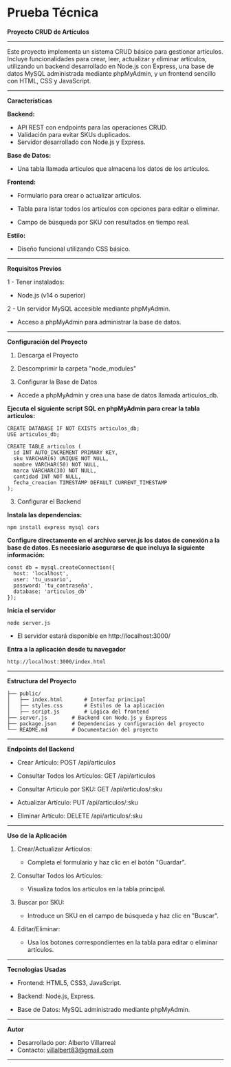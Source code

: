 # Prueba Técnica
**Proyecto CRUD de Artículos**
___
Este proyecto implementa un sistema CRUD básico para gestionar artículos. Incluye funcionalidades para crear, leer, actualizar y eliminar artículos, utilizando un backend desarrollado en Node.js con Express, una base de datos MySQL administrada mediante phpMyAdmin, y un frontend sencillo con HTML, CSS y JavaScript.
___

**Características**

**Backend:**

   * API REST con endpoints para las operaciones CRUD.
   * Validación para evitar SKUs duplicados.
   * Servidor desarrollado con Node.js y Express.



**Base de Datos:**

   * Una tabla llamada articulos que almacena los datos de los artículos.

**Frontend:**

   * Formulario para crear o actualizar artículos.

   * Tabla para listar todos los artículos con opciones para editar o eliminar.

   * Campo de búsqueda por SKU con resultados en tiempo real.

**Estilo:**

   * Diseño funcional utilizando CSS básico.

___

**Requisitos Previos**

 1 -  Tener instalados:

   * Node.js (v14 o superior)

 2 - Un servidor MySQL accesible mediante phpMyAdmin.

   * Acceso a phpMyAdmin para administrar la base de datos.

___

**Configuración del Proyecto**

1. Descarga el Proyecto
2. Descomprimir la carpeta "node_modules"

3. Configurar la Base de Datos

* Accede a phpMyAdmin y crea una base de datos llamada articulos_db.

**Ejecuta el siguiente script SQL en phpMyAdmin para crear la tabla articulos:**

	CREATE DATABASE IF NOT EXISTS articulos_db;
	USE articulos_db;
	
	CREATE TABLE articulos (
	  id INT AUTO_INCREMENT PRIMARY KEY,
	  sku VARCHAR(6) UNIQUE NOT NULL,
	  nombre VARCHAR(50) NOT NULL,
	  marca VARCHAR(30) NOT NULL,
	  cantidad INT NOT NULL,
	  fecha_creacion TIMESTAMP DEFAULT CURRENT_TIMESTAMP
	);

3.  Configurar el Backend

**Instala las dependencias:**

	npm install express mysql cors


**Configure directamente en el archivo server.js los datos de conexión a la base de datos. Es necesiario asegurarse de que incluya la siguiente información:**

	const db = mysql.createConnection({
	  host: 'localhost',
	  user: 'tu_usuario',
	  password: 'tu_contraseña',
	  database: 'articulos_db'
	});

**Inicia el servidor**
	
 	node server.js

  * El servidor estará disponible en http://localhost:3000/

**Entra a la aplicación desde tu navegador**

	http://localhost:3000/index.html

 
___
**Estructura del Proyecto**

	├── public/
	│   ├── index.html       # Interfaz principal
	│   ├── styles.css       # Estilos de la aplicación
	│   ├── script.js        # Lógica del frontend
	├── server.js        # Backend con Node.js y Express
	├── package.json     # Dependencias y configuración del proyecto
	└── README.md        # Documentación del proyecto

 ___

 **Endpoints del Backend**

* Crear Artículo: POST /api/articulos

* Consultar Todos los Artículos: GET /api/articulos

* Consultar Artículo por SKU: GET /api/articulos/:sku

* Actualizar Artículo: PUT /api/articulos/:sku

* Eliminar Artículo: DELETE /api/articulos/:sku
___

**Uso de la Aplicación**

1. Crear/Actualizar Artículos:

	* Completa el formulario y haz clic en el botón "Guardar".

2. Consultar Todos los Artículos:

	* Visualiza todos los artículos en la tabla principal.

3. Buscar por SKU:

	* Introduce un SKU en el campo de búsqueda y haz clic en "Buscar".

4. Editar/Eliminar:

	* Usa los botones correspondientes en la tabla para editar o eliminar artículos.
___
**Tecnologías Usadas**

* Frontend: HTML5, CSS3, JavaScript.

* Backend: Node.js, Express.

* Base de Datos: MySQL administrado mediante phpMyAdmin.
___
**Autor**

* Desarrollado por: Alberto Villarreal
* Contacto: villalbert83@gmail.com
___
